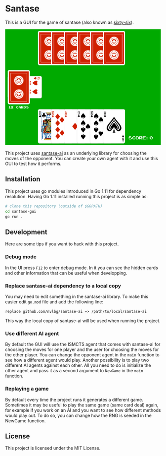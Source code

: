 Santase
=======

This is a GUI for the game of santase (also known as
[sixty-six](https://en.wikipedia.org/wiki/Sixty-Six_(card_game))).

![Preview](https://raw.githubusercontent.com/nvlbg/santase-gui/master/assets/preview.png)

This project uses [santase-ai](https://github.com/nvlbg/santase-ai/) as an
underlying library for choosing the moves of the opponent. You can create your
own agent with it and use this GUI to test how it performs.

Installation
------------
This project uses go modules introduced in Go 1.11 for dependency resolution.
Having Go 1.11 installed running this project is as simple as:

```bash
# clone this repository (outside of $GOPATH)
cd santase-gui
go run .
```

Development
-----------
Here are some tips if you want to hack with this project.

### Debug mode
In the UI press `F12` to enter debug mode. In it you can see the hidden cards
and other information that can be useful when developping.

### Replace santase-ai dependency to a local copy
You may need to edit something in the santase-ai library. To make this easier
edit `go.mod` file and add the following line:

```
replace github.com/nvlbg/santase-ai => /path/to/local/santase-ai
```

This way the local copy of santase-ai will be used when running the project.

### Use different AI agent
By default the GUI will use the ISMCTS agent that comes with santase-ai for
choosing the moves for one player and the user for choosing the moves for the
other player. You can change the opponent agent in the `main` function to see
how a different agent would play. Another possibility is to play two different
AI agents against each other. All you need to do is initialize the other agent
and pass it as a second argument to `NewGame` in the `main` function.

### Replaying a game
By default every time the project runs it generates a different game. Sometimes
it may be useful to play the same game (same card deal) again, for example if
you work on an AI and you want to see how different methods would play out.
To do so, you can change how the RNG is seeded in the NewGame function.

License
-------
This project is licensed under the MIT License.
